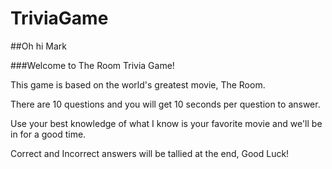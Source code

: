 # TriviaGame

##Oh hi Mark

###Welcome to The Room Trivia Game!

This game is based on the world's greatest movie, The Room. 

There are 10 questions and you will get 10 seconds per question to answer.

Use your best knowledge of what I know is your favorite movie and we'll be in for a good time.

Correct and Incorrect answers will be tallied at the end, Good Luck!